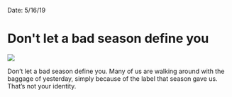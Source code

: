 
Date: 5/16/19

# Don't let a bad season define you

![](https://i.imgur.com/a1c2FMJ.jpg)

Don’t let a bad season define you. Many of us are walking around with the baggage of yesterday, simply because of the label that season gave us. That’s not your identity.
